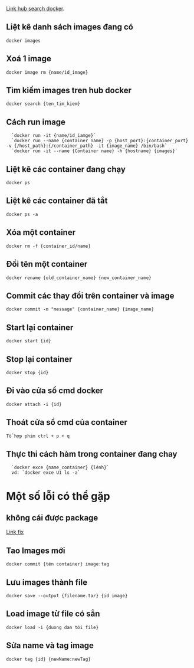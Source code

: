 [Link hub search docker](https://hub.docker.com).

## Liệt kê danh sách images đang có
  `docker images`

## Xoá 1 image
  `docker image rm {name/id_image}`

## Tìm kiếm images tren hub docker
  `docker search {ten_tim_kiem}`

## Cách run image
```
  `docker run -it {name/id_iamge}`
  `docker run --name {container_name} -p {host_port}:{container_port} -v {/host_path}:{/container_path} -it {image_name} /bin/bash`
  `docker run -it --name {Container name} -h {hostname} {images}`
```
## Liệt kê các container đang chạy
  `docker ps`

## Liệt kê các container đã tắt
  `docker ps -a`

## Xóa một container
  `docker rm -f {container_id/name}`

## Đổi tên một container
  `docker rename {old_container_name} {new_container_name}`

## Commit các thay đổi trên container và image
  `docker commit -m "message" {container_name} {image_name}`

## Start lại container
  `docker start {id}`

## Stop lại container
  `docker stop {id}`

## Đi vào cửa sổ cmd docker
  `docker attach -i {id}`


## Thoát cửa sổ cmd của container
  `Tổ hợp phim ctrl + p + q`

## Thực thi cách hàm trong container đang chay
  ```
    `docker exce {name_container} {lệnh}`
    vd: `docker exce U1 ls -a`
  ```



# Một số lỗi có thể gặp

## không cái được package
  [Link fix](https://unix.stackexchange.com/questions/336392/e-unable-to-locate-package-vim-on-debian-jessie-simplified-docker-container)


## Tao Images mới
  `docker commit {tên container} image:tag`

## Lưu images thành file
  `docker save --output {filename.tar} {id image}`

## Load image từ file có sẳn
  `docker load -i {duong dan tới file}`

## Sửa name và tag image
  `docker tag {id} {newName:newTag}`